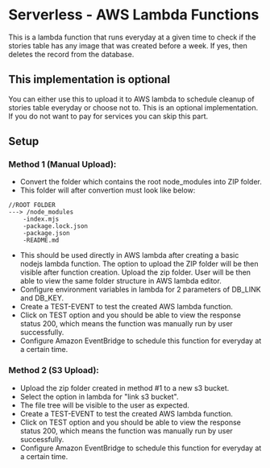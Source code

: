 # Serverless - AWS Lambda Functions

This is a lambda function that runs everyday at a given time to check if the stories table has any image that was created before a week. If yes, then deletes the record from the database.

## This implementation is optional

You can either use this to upload it to AWS lambda to schedule cleanup of stories table everyday or choose not to. This is an optional implementation. If you do not want to pay for services you can skip this part.

## Setup

### Method 1 (Manual Upload):

-   Convert the folder which contains the root node_modules into ZIP folder.
-   This folder will after convertion must look like below:

```
//ROOT FOLDER
---> /node_modules
    -index.mjs
    -package.lock.json
    -package.json
    -README.md
```

-   This should be used directly in AWS lambda after creating a basic nodejs lambda function. The option to upload the ZIP folder will be then visible after function creation. Upload the zip folder. User will be then able to view the same folder structure in AWS lambda editor.
-   Configure environment variables in lambda for 2 parameters of DB_LINK and DB_KEY.
-   Create a TEST-EVENT to test the created AWS lambda function.
-   Click on TEST option and you should be able to view the response status 200, which means the function was manually run by user successfully.
-   Configure Amazon EventBridge to schedule this function for everyday at a certain time.

### Method 2 (S3 Upload):

-   Upload the zip folder created in method #1 to a new s3 bucket.
-   Select the option in lambda for "link s3 bucket".
-   The file tree will be visible to the user as expected.
-   Create a TEST-EVENT to test the created AWS lambda function.
-   Click on TEST option and you should be able to view the response status 200, which means the function was manually run by user successfully.
-   Configure Amazon EventBridge to schedule this function for everyday at a certain time.
